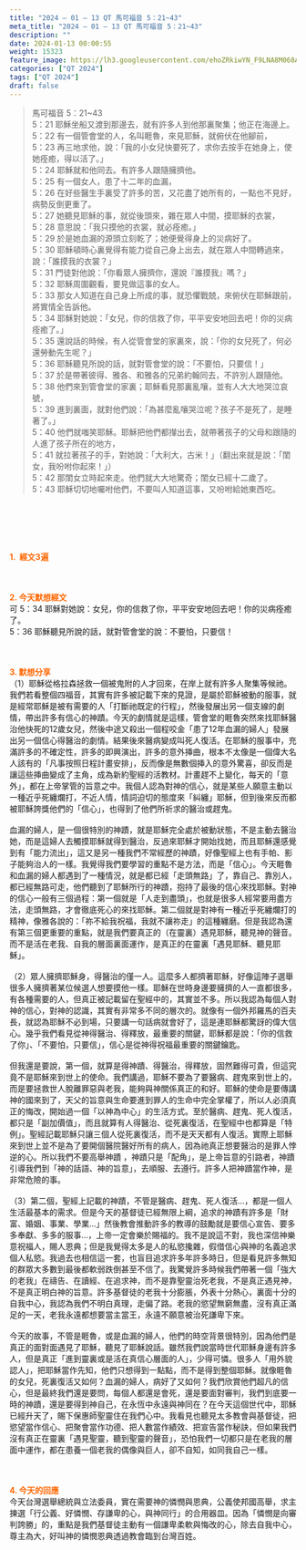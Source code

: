 ```yaml
---
title: "2024 – 01 – 13 QT 馬可福音 5：21~43"
meta_title: "2024 – 01 – 13 QT 馬可福音 5：21~43"
description: ""
date: 2024-01-13 00:00:55
weight: 15323
feature_image: https://lh3.googleusercontent.com/ehoZRkiwYN_F9LNA8M068AYxt73EavCZno-PD1cJRuf5BbSkQVUWr3gNEbt5kSs28Pb_Elg17kSrtf9ybWvojWoMV6I4tPM3vGRGDq6GkKkPdL2Gut4QAIw4-uykKUAtNiKgQKntvsU=w800
categories: ["QT 2024"]
tags: ["QT 2024"]
draft: false
---
```


<blockquote>馬可福音 5：21~43<br />
5：21 耶穌坐船又渡到那邊去，就有許多人到他那裏聚集；他正在海邊上。<br />
5：22 有一個管會堂的人，名叫睚魯，來見耶穌，就俯伏在他腳前，<br />
5：23 再三地求他，說：「我的小女兒快要死了，求你去按手在她身上，使她痊癒，得以活了。」<br />
5：24 耶穌就和他同去。有許多人跟隨擁擠他。<br />
5：25 有一個女人，患了十二年的血漏，<br />
5：26 在好些醫生手裏受了許多的苦，又花盡了她所有的，一點也不見好，病勢反倒更重了。<br />
5：27 她聽見耶穌的事，就從後頭來，雜在眾人中間，摸耶穌的衣裳，<br />
5：28 意思說：「我只摸他的衣裳，就必痊癒。」<br />
5：29 於是她血漏的源頭立刻乾了；她便覺得身上的災病好了。<br />
5：30 耶穌頓時心裏覺得有能力從自己身上出去，就在眾人中間轉過來，說：「誰摸我的衣裳？」<br />
5：31 門徒對他說：「你看眾人擁擠你，還說『誰摸我』嗎？」<br />
5：32 耶穌周圍觀看，要見做這事的女人。<br />
5：33 那女人知道在自己身上所成的事，就恐懼戰兢，來俯伏在耶穌跟前，將實情全告訴他。<br />
5：34 耶穌對她說：「女兒，你的信救了你，平平安安地回去吧！你的災病痊癒了。」<br />
5：35 還說話的時候，有人從管會堂的家裏來，說：「你的女兒死了，何必還勞動先生呢？」<br />
5：36 耶穌聽見所說的話，就對管會堂的說：「不要怕，只要信！」<br />
5：37 於是帶著彼得、雅各、和雅各的兄弟約翰同去，不許別人跟隨他。<br />
5：38 他們來到管會堂的家裏；耶穌看見那裏亂嚷，並有人大大地哭泣哀號，<br />
5：39 進到裏面，就對他們說：「為甚麼亂嚷哭泣呢？孩子不是死了，是睡著了。」<br />
5：40 他們就嗤笑耶穌。耶穌把他們都攆出去，就帶著孩子的父母和跟隨的人進了孩子所在的地方，<br />
5：41 就拉著孩子的手，對她說：「大利大，古米！」（翻出來就是說：「閨女，我吩咐你起來！」）<br />
5：42 那閨女立時起來走。他們就大大地驚奇；閨女已經十二歲了。<br />
5：43 耶穌切切地囑咐他們，不要叫人知道這事，又吩咐給她東西吃。</blockquote><br />
&nbsp;<br />
<br />
&nbsp;<br />
<br />
<span style="color: #ff6600;"><strong>1.  經文3遍</strong></span><br />
<br />
&nbsp;<br />
<br />
<span style="color: #ff6600;"><strong>2. 今天默想經文<br />
</strong></span>可 5：34 耶穌對她說：女兒，你的信救了你，平平安安地回去吧！你的災病痊癒了。<br />
5：36 耶穌聽見所說的話，就對管會堂的說：不要怕，只要信！<br />
<br />
&nbsp;<br />
<br />
<strong><span style="color: #ff6600;">3. 默想分享<br />
</span></strong>（1）耶穌從格拉森拯救一個被鬼附的人才回來，在岸上就有許多人聚集等候祂。我們若看整個四福音，其實有許多被記載下來的見證，是屬於耶穌被動的服事，就是經常耶穌是被有需要的人「打斷祂既定的行程」，然後發展出另一個支線的劇情，帶出許多有信心的神蹟。今天的劇情就是這樣，管會堂的睚魯突然來找耶穌醫治他快死的12歲女兒，然後中途又殺出一個程咬金「患了12年血漏的婦人」發展出另一個信心得醫治的劇情。結果後來醫病變成叫死人復活。在耶穌的服事中，充滿許多的不確定性，許多的即興演出，許多的意外挿曲，根本不太像是一個偉大名人該有的「凡事按照日程計畫安排」，反而像是無數個挿入的意外驚喜，卻反而是讓這些挿曲變成了主角，成為新約聖經的活教材。計畫趕不上變化，每天的「意外」，都在上帝掌管的旨意之中。我個人認為對神的信心，就是某些人願意主動以一種近乎死纏爛打，不近人情，情詞迫切的態度來「糾纏」耶穌，但到後來反而都被耶穌誇獎他們的「信心」，也得到了他們所祈求的醫治或趕鬼。<br />
<br />
血漏的婦人，是一個很特別的神蹟，就是耶穌完全處於被動狀態，不是主動去醫治她，而是這婦人去觸摸耶穌就得到醫治，反過來耶穌才開始找她，而且耶穌還感覺到有「能力流出」，這又是另一種我們不常經歷的神蹟，好像聖經上也有手帕、影子能夠治人的一樣。我覺得我們要學習的重點不是方法，而是「信心」。今天睚魯和血漏的婦人都遇到了一種情況，就是都已經「走頭無路」了，靠自己、靠別人，都已經無路可走，他們聽到了耶穌所行的神蹟，抱持了最後的信心來找耶穌。對神的信心一般有三個過程：第一個就是「人走到盡頭」，也就是很多人經常要用盡方法，走頭無路，才會徹底死心的來找耶穌。第二個就是對神有一種近乎死纏爛打的精神，像雅各說的：「祢不給我祝福，我就不讓祢走」的這種纏磨。但是我認為還有第三個更重要的重點，就是我們要真正的（在靈裏）遇見耶穌，聽見神的聲音。而不是活在老我、自我的層面裏面運作，是真正的在靈裏「遇見耶穌、聽見耶穌」。<br />
<br />
（2）眾人擁擠耶穌身，得醫治的僅一人。這麼多人都擠著耶穌，好像這陣子選舉很多人擁擠著某位候選人想要摸他一樣。耶穌在世時身邊要擁擠的人一直都很多，有各種需要的人，但真正被記載留在聖經中的，其實並不多。所以我認為每個人對神的信心，對神的認識，其實有非常多不同的層次的。就像有一個外邦羅馬的百夫長，就認為耶穌不必到場，只要講一句話病就會好了，這是連耶穌都驚訝的偉大信心。幾乎我們看見從神得醫治、得釋放，最重要的關鍵，耶穌都是說：「你的信救了你」、「不要怕，只要信」，信心是從神得祝福最重要的關鍵鑰匙。<br />
<br />
但我還是要說，第一個，就算是得神蹟、得醫治，得釋放，固然難得可貴，但這究竟不是耶穌來到世上的使命。我們講過，耶穌不要為了要醫病、趕鬼來到世上的，而是要拯救世人脫離罪惡與老我，能夠與神關係真正的和好。耶穌的使命是要傳講神的國來到了，天父的旨意與生命要進到罪人的生命中完全掌權了，所以人必須真正的悔改，開始過一個「以神為中心」的生活方式。至於醫病、趕鬼、死人復活，都只是「副加價值」，而且就算有人得醫治、從死裏復活，在聖經中也都算是「特例」。聖經記載耶穌只讓三個人從死裏復活，而不是天天都有人復活。實際上耶穌來到世上並不是為了要開個醫院醫好所有的病人，因為祂真正想要醫治的是罪人悖逆的心。所以我們不要高舉神蹟 ，神蹟只是「配角」，是上帝旨意的引路者，神蹟引導我們到「神的話語、神的旨意」，去順服、去遵行。許多人把神蹟當作神，是非常危險的事。<br />
<br />
（3）第二個，聖經上記載的神蹟，不管是醫病、趕鬼、死人復活…，都是一個人生活最基本的需求。但是今天的基督徒已經無限上綱，追求的神蹟有許多是「財富、婚姻、事業、學業…」然後教會推動許多的教導的鼓勵就是要信心宣告、要多多奉獻、多多的服事…，上帝一定會樂於賜福的。我不是說這不對，我也深信神樂意祝福人，賜人恩典；但是我覺得太多是人的私慾攙雜，假借信心與神的名義追求個人私慾。我過去也相信這一套，也盲目追求許多年許多時日，但是看見許多無知的群眾大多數到最後都軟弱跌倒甚至不信了。我驚覺許多時候我們帶著一個「強大的老我」在禱告、在讀經、在追求神，而不是靠聖靈治死老我，不是真正遇見神，不是真正明白神的旨意。許多基督徒的老我十分膨脹，外表十分熱心，裏面十分的自我中心，我認為我們不明白真理，走偏了路。老我的慾望無窮無盡，沒有真正滿足的一天，老我永遠都想要當主當王，永遠不願意被治死謙卑下來。<br />
<br />
今天的故事，不管是睚魯，或是血漏的婦人，他們的時空背景很特別，因為他們是真正的面對面遇見了耶穌，聽見了耶穌說話。雖然我們說當時世代耶穌身邊有許多人，但是真正「進到靈裏或是活在真信心層面的人」，少得可憐。很多人「用外貌認人」，把耶穌當作先知，他們只想得到一點點，而不是得到整個耶穌。就像睚魯的女兒，死裏復活又如何？血漏的婦人，病好了又如何？我們欣賞他們超凡的信心，但是最終我們還是要問，每個人都還是會死，還是要面對審判，我們到底要一時的神蹟，還是要得到神自己，在永恆中永遠與神同在？在今天這個世代中，耶穌已經升天了，賜下保惠師聖靈住在我們心中。我看見也聽見太多教會與基督徒，把慾望當作信心、把聚會當作功德、把人數當作績效、把宣告當作秘訣，但如果我們沒有真正在靈裏「遇見聖靈，聽到聖靈的聲音」，恐怕我們一切都只是在老我的層面中運作，都在患養一個老我的偶像與巨人，卻不自知，如同我自己一樣。<br />
<br />
&nbsp;<br />
<br />
<strong style="font-size: inherit;"><span style="color: #ff6600;">4. 今天的回應<br />
</span></strong>今天台灣選舉總統與立法委員，實在需要神的憐憫與恩典，公義使邦國高舉，求主揀選「行公義、好憐憫、存謙卑的心，與神同行」的合用器皿。因為「憐憫是向審判誇勝」的，重點是我們基督徒主動有一個謙卑柔軟與悔改的心，除去自我中心，尊主為大，好叫神的憐憫恩典透過教會臨到台灣百姓。<br />
<br />
<audio style="display: none;" controls="controls"></audio><br />
<br />
<audio style="display: none;" controls="controls"></audio><br />
<br />
<audio style="display: none;" controls="controls"></audio><br />
<br />
<audio style="display: none;" controls="controls"></audio><br />
<br />
<audio style="display: none;" controls="controls"></audio>
        
